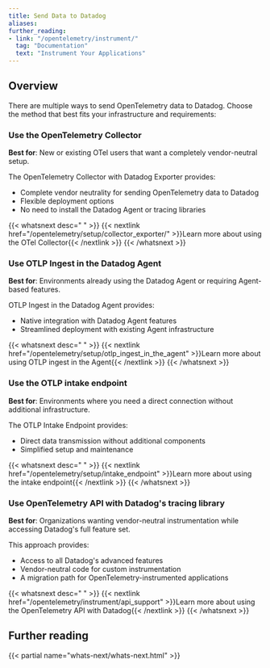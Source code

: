 ```yaml
---
title: Send Data to Datadog
aliases:
further_reading:
- link: "/opentelemetry/instrument/"
  tag: "Documentation"
  text: "Instrument Your Applications"
---
```


## Overview

There are multiple ways to send OpenTelemetry data to Datadog. Choose the method that best fits your infrastructure and requirements:

### Use the OpenTelemetry Collector

**Best for**: New or existing OTel users that want a completely vendor-neutral setup.

The OpenTelemetry Collector with Datadog Exporter provides:
- Complete vendor neutrality for sending OpenTelemetry data to Datadog
- Flexible deployment options
- No need to install the Datadog Agent or tracing libraries

{{< whatsnext desc=" " >}}
    {{< nextlink href="/opentelemetry/setup/collector_exporter/" >}}Learn more about using the OTel Collector{{< /nextlink >}}
{{< /whatsnext >}}

### Use OTLP Ingest in the Datadog Agent 

**Best for**: Environments already using the Datadog Agent or requiring Agent-based features.

OTLP Ingest in the Datadog Agent provides:
- Native integration with Datadog Agent features
- Streamlined deployment with existing Agent infrastructure

{{< whatsnext desc=" " >}}
    {{< nextlink href="/opentelemetry/setup/otlp_ingest_in_the_agent" >}}Learn more about using OTLP ingest in the Agent{{< /nextlink >}}
{{< /whatsnext >}}


### Use the OTLP intake endpoint 

**Best for**: Environments where you need a direct connection without additional infrastructure.

The OTLP Intake Endpoint provides:
- Direct data transmission without additional components
- Simplified setup and maintenance

{{< whatsnext desc=" " >}}
    {{< nextlink href="/opentelemetry/setup/intake_endpoint" >}}Learn more about using the intake endpoint{{< /nextlink >}}
{{< /whatsnext >}}

### Use OpenTelemetry API with Datadog's tracing library

**Best for**: Organizations wanting vendor-neutral instrumentation while accessing Datadog's full feature set.

This approach provides:
- Access to all Datadog's advanced features
- Vendor-neutral code for custom instrumentation
- A migration path for OpenTelemetry-instrumented applications

{{< whatsnext desc=" " >}}
    {{< nextlink href="/opentelemetry/instrument/api_support" >}}Learn more about using the OpenTelemetry API with Datadog{{< /nextlink >}}
{{< /whatsnext >}}

## Further reading

{{< partial name="whats-next/whats-next.html" >}}